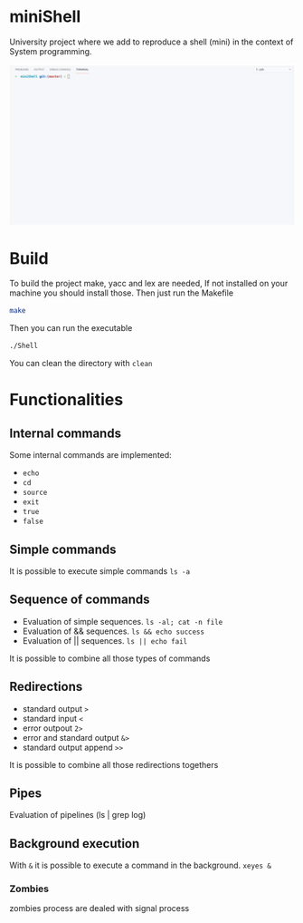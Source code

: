 # miniShell
University project where we add to reproduce a shell (mini) in the context of System programming.

![til](./gif/miniShell.gif)

# Build
To build the project make, yacc and lex are needed, 
If not installed on your machine you should install those.
Then just run the Makefile
```bash
make
```
Then you can run the executable
```bash
./Shell
```
You can clean the directory with
`clean`

# Functionalities
## Internal commands
Some internal commands are implemented:
* `echo`
* `cd`
* `source`
* `exit`
* `true`
* `false`

## Simple commands
It is possible to execute simple commands `ls -a`

## Sequence of commands
- Evaluation of simple sequences. `ls -al; cat -n file`
- Evaluation of && sequences. `ls && echo success`
- Evaluation of || sequences. `ls || echo fail`

It is possible to combine all those types of commands

## Redirections
- standard output `>`
- standard input `<`
- error outpout `2>`
- error and standard output `&>`
- standard output append `>>`

It is possible to combine all those redirections togethers

## Pipes
Evaluation of pipelines (ls | grep log)

## Background execution
With `&` it is possible to execute a command in the background. `xeyes &`
### Zombies
zombies process are dealed with signal process

